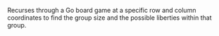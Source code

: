 Recurses through a Go board game at a specific row and column coordinates to find the group size and the possible liberties within that group.
